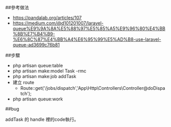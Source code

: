 
##參考做法
- https://pandalab.org/articles/107
- https://medium.com/@d101201007/laravel-queue%E9%9A%8A%E5%88%97%E5%85%A5%E9%96%80%E4%BB%8B%E7%B4%B9-%E6%8C%87%E4%BB%A4%E6%95%99%E5%AD%B8-use-laravel-queue-ad3699c76b81


##步驟
- php artisan queue:table
- php artisan make:model Task -rmc 
- php artisan make:job addTask
- 建立 route
  - Route::get('/jobs/dispatch','App\Http\Controllers\Controller@doDispatch');
- php artisan queue:work


##bug

addTask 的 handle 裡的code執行。



